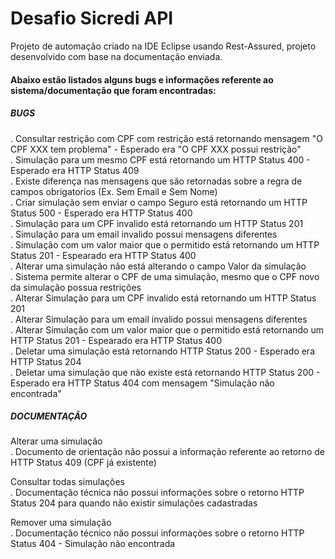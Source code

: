 # Desafio Sicredi API

Projeto de automação criado na IDE Eclipse usando Rest-Assured, projeto desenvolvido com base na documentação enviada.



#### Abaixo estão listados alguns bugs e informações referente ao sistema/documentação que foram encontradas:

##### ***BUGS***
. Consultar restrição com CPF com restrição está retornando mensagem "O CPF XXX tem problema" - Esperado era "O CPF XXX possui restrição"<br/>
. Simulação para um mesmo CPF está retornando um HTTP Status 400 - Esperado era HTTP Status 409<br/>
. Existe diferença nas mensagens que são retornadas sobre a regra de campos obrigatorios (Ex. Sem Email e Sem Nome)<br/>
. Criar simulação sem enviar o campo Seguro está retornando um HTTP Status 500 - Esperado era HTTP Status 400<br/>
. Simulação para um CPF invalido está retornando um HTTP Status 201<br/>
. Simulação para um email invalido possui mensagens diferentes<br/>
. Simulação com um valor maior que o permitido está retornando um HTTP Status 201 - Espearado era HTTP Status 400<br/>
. Alterar uma simulação não está alterando o campo Valor da simulação<br/>
. Sistema permite alterar o CPF de uma simulação, mesmo que o CPF novo da simulação possua restrições<br/>
. Alterar Simulação para um CPF invalido está retornando um HTTP Status 201<br/>
. Alterar Simulação para um email invalido possui mensagens diferentes<br/>
. Alterar Simulação com um valor maior que o permitido está retornando um HTTP Status 201 - Espearado era HTTP Status 400<br/>
. Deletar uma simulação está retornando HTTP Status 200 - Esperado era HTTP Status 204<br/>
. Deletar uma simulação que não existe está retornando HTTP Status 200 - Esperado era HTTP Status 404 com mensagem "Simulação não encontrada"<br/>

##### ***DOCUMENTAÇÃO***

Alterar uma simulação<br/>
. Documento de orientação não possui a informação referente ao retorno de HTTP Status 409 (CPF já existente)<br/>

Consultar todas simulações<br/>
. Documentação técnica não possui informações sobre o retorno HTTP Status 204 para quando não existir simulações cadastradas<br/>

Remover uma simulação<br/>
. Documentação técnico não possui informações sobre o retorno HTTP Status 404 - Simulação não encontrada<br/>
